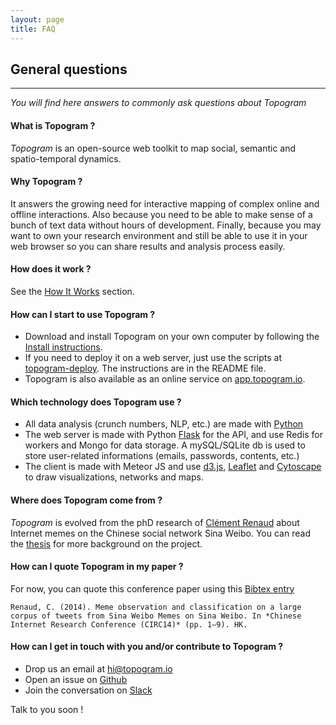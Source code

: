```yaml
---
layout: page
title: FAQ
---
```



## General questions

---
*You will find here answers to commonly ask questions about Topogram*

#### What is Topogram ?
*Topogram* is an open-source web toolkit to map social, semantic and spatio-temporal dynamics.


#### Why Topogram ?
It answers the growing need for interactive mapping of complex online and offline interactions. Also because you need to be able to make sense of a bunch of text data without hours of development. Finally, because you may want to own your research environment and still be able to use it in your web browser so you can share results and analysis process easily.

#### How does it work ?
See the [How It Works](/HowItWorks) section.

#### How can I start to use Topogram ?
* Download and install Topogram on your own computer by following the [Install instructions](/install).
* If you need to deploy it on a web server, just use the scripts at [topogram-deploy](https://github.com/topogram/topogram-deploy). The instructions are in the README file.
* Topogram is also available as an online service on [app.topogram.io](https://app.topogram.io).

#### Which technology does Topogram use ?
* All data analysis (crunch numbers, NLP, etc.) are made with [Python](http://python.org)
* The web server is made with Python [Flask](http://flask.readthedocs.org) for the API, and use Redis for workers and Mongo for data storage. A mySQL/SQLite db is used to store user-related  informations (emails, passwords, contents, etc.)
* The client is made with Meteor JS and use [d3.js](http://d3js.org), [Leaflet](http://leaflet.org) and [Cytoscape](http://js.cytoscape.org) to draw visualizations, networks and maps.


#### Where does Topogram come from ?
*Topogram* is evolved from the phD research of [Clément Renaud](http://clementrenaud.com) about Internet memes on the Chinese social network Sina Weibo. You can read the [thesis](clementrenaud.com/uploads/phD/thesis.pdf) for more background on the project.

#### How can I quote Topogram in my paper ?
For now, you can quote this conference paper using this [Bibtex entry](/uploads/topogram.bib)

    Renaud, C. (2014). Meme observation and classification on a large corpus of tweets from Sina Weibo Memes on Sina Weibo. In *Chinese Internet Research Conference (CIRC14)* (pp. 1–9). HK.

#### How can I get in touch with you and/or contribute to Topogram ?

* Drop us an email at [hi@topogram.io](mailto:hi@topogram.io)
* Open an issue on [Github](http://topogram/topogram)
* Join the conversation on [Slack](http://topogram.slack.com)

Talk to you soon !
